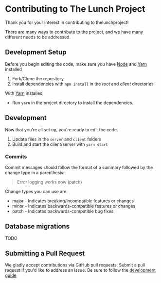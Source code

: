 # Contributing to The Lunch Project
Thank you for your interest in contributing to thelunchproject!
 
There are many ways to contribute to the project, and we have many different needs to be addressed. 

## Development Setup
Before you begin editing the code, make sure you have [Node] and [Yarn] installed

1. Fork/Clone the repository
2. Install dependencies with `npm install` in the *root* and *client* directories

With [Yarn] installed

* Run `yarn` in the project directory to install the dependencies.

## Development

Now that you're all set up, you're ready to edit the code.

1. Update files in the `server` and `client` folders
2. Build and start the client/server with `yarn start`

### Commits
Commit messages should follow the format of a summary followed by the change type in a parenthesis:
	
> Error logging works now (patch)

Change types you can use are:
* major - Indicates breaking/incompatible features or changes
* minor - Indicates backwards-compatible features or changes
* patch - Indicates backwards-compatible bug fixes

## Database migrations
TODO

## Submitting a Pull Request

We gladly accept contributions via GitHub pull requests. Submit a pull request if you'd like to address an issue. Be sure to follow the [development guide](#development-setup)


[Node]: https://nodejs.org/en/docs/
[Yarn]: https://yarnpkg.com/en/
